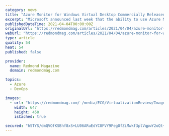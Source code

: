 ```yaml
---
category: news
title: "Azure Monitor for Windows Virtual Desktop Commercially Released"
excerpt: "Microsoft announced last week that the ability to use Azure Monitor to monitor Windows Virtual Desktop environments is now at the \"general availability\" commercial-release stage. Windows Virtual ..."
publishedDateTime: 2021-04-04T00:00:00Z
originalUrl: "https://redmondmag.com/articles/2021/04/04/azure-monitor-for-wvd-released.aspx"
webUrl: "https://redmondmag.com/articles/2021/04/04/azure-monitor-for-wvd-released.aspx"
type: article
quality: 54
heat: 54
published: false

provider:
  name: Redmond Magazine
  domain: redmondmag.com

topics:
  - Azure
  - DevOps

images:
  - url: "https://redmondmag.com/-/media/ECG/VirtualizationReview/Images/introimages2014/VDI2.JPG"
    width: 647
    height: 450
    isCached: true

secured: "hSTYS/dmQVOfKSBhf8xS+LU06ARuEdYC8FVY9PegOfZiMwkf3plVqpwY2oQt+ez9ZQbYLeShVoYigBddjhptbFOON7FANl4ZjnvCB5RNwgseB2zgfpM44NLy9/W/ExH6W1pvlucS2PUNVyMNq627vSL9+Y/hrjBHZa+aDp/nUHaaTeM1UYYuRl6E4rhsXBtd6yDJxaATlNe/hPtgwxqlbISlh3Mn7SNSBQCPQV1qt4SlQfI8Fk6x2Wj+hfLlLtD/+6rjgdzahy+Y1XVRi1YpXi+EKwGo0EkrCQZ5gVnwipeSrIS+ZEoajVVuKwnHWHf+hmQsne5jbnvuS2AVDwHV4CS/YnS36j9TxjoQVz8CYGI=;v4UrHP2pNrKppoEFBESF+w=="
---
```


